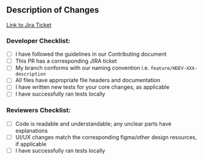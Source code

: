 <!-- You can erase any parts of this template not applicable to your Pull Request. -->
## Description of Changes
<!-- Enter description of changes here. -->

[Link to Jira Ticket](https://halodao.atlassian.net/browse/HDEV-)


### Developer Checklist:

* [ ] I have followed the guidelines in our Contributing document
* [ ] This PR has a corresponding JIRA ticket
* [ ] My branch conforms with our naming convention i.e. `feature/HDEV-XXX-description`
* [ ] All files have appropriate file headers and documentation
* [ ] I have written new tests for your core changes, as applicable
* [ ] I have successfully ran tests locally

### Reviewers Checklist:
* [ ] Code is readable and understandable; any unclear parts have explanations 
* [ ] UI/UX changes match the corresponding figma/other design resources, if applicable
* [ ] I have successfully ran tests locally
